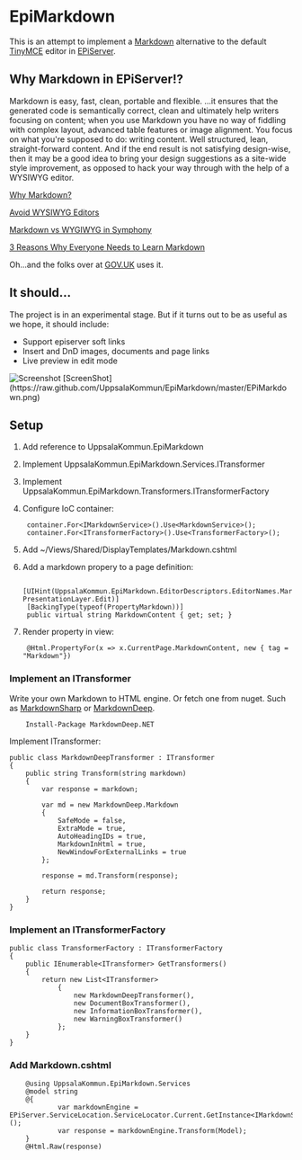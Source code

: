 EpiMarkdown
===========

This is an attempt to implement a [Markdown](http://en.wikipedia.org/wiki/Markdown) alternative to the default [TinyMCE](http://www.tinymce.com) editor in [EPiServer](http://www.episerver.com/).

## Why Markdown in EPiServer!?

Markdown is easy, fast, clean, portable and flexible.
...it ensures that the generated code is semantically correct, clean and ultimately help writers focusing on content; when you use Markdown you have no way of fiddling with complex layout, advanced table features or image alignment. You focus on what you're supposed to do: writing content. Well structured, lean, straight-forward content. And if the end result is not satisfying design-wise, then it may be a good idea to bring your design suggestions as a site-wide style improvement, as opposed to hack your way through with the help of a WYSIWYG editor.

[Why Markdown?](http://brettterpstra.com/2011/08/31/why-markdown-a-two-minute-explanation/)

[Avoid WYSIWYG Editors](http://wiredcraft.com/posts/2011/12/07/avoid-wysiwyg-editors.html)

[Markdown vs WYGIWYG in Symphony](http://jamesmorrish.co.uk/blog/markdown-vs-wysiwyg-in-symphony/)

[3 Reasons Why Everyone Needs to Learn Markdown](http://readwr.it/adg)

Oh...and the folks over at [GOV.UK](http://www.gov.uk) uses it.


## It should...

The project is in an experimental stage. But if it turns out to be as useful as we hope, it should include:

- Support episerver soft links
- Insert and DnD images, documents and page links
- Live preview in edit mode

<img src="https://raw.github.com/UppsalaKommun/EpiMarkdown/master/EPiMarkdown.png" alt="Screenshot" />
[ScreenShot](https://raw.github.com/UppsalaKommun/EpiMarkdown/master/EPiMarkdown.png)

## Setup

1. Add reference to UppsalaKommun.EpiMarkdown
2. Implement UppsalaKommun.EpiMarkdown.Services.ITransformer
3. Implement UppsalaKommun.EpiMarkdown.Transformers.ITransformerFactory
4. Configure IoC container:

        container.For<IMarkdownService>().Use<MarkdownService>();
        container.For<ITransformerFactory>().Use<TransformerFactory>();
        
5. Add ~/Views/Shared/DisplayTemplates/Markdown.cshtml
6. Add a markdown propery to a page definition:

        [UIHint(UppsalaKommun.EpiMarkdown.EditorDescriptors.EditorNames.MarkdownEditor, PresentationLayer.Edit)]
        [BackingType(typeof(PropertyMarkdown))]
        public virtual string MarkdownContent { get; set; }

7. Render property in view:

        @Html.PropertyFor(x => x.CurrentPage.MarkdownContent, new { tag = "Markdown"})

### Implement an ITransformer

Write your own Markdown to HTML engine. Or fetch one from nuget. Such as [MarkdownSharp](http://www.nuget.org/packages/MarkdownSharp/) or [MarkdownDeep](http://www.nuget.org/packages/MarkdownDeep.NET/).

        Install-Package MarkdownDeep.NET

Implement ITransformer:

    public class MarkdownDeepTransformer : ITransformer
    {
        public string Transform(string markdown)
        {
            var response = markdown;

            var md = new MarkdownDeep.Markdown
            {
                SafeMode = false,
                ExtraMode = true,
                AutoHeadingIDs = true,
                MarkdownInHtml = true,
                NewWindowForExternalLinks = true
            };

            response = md.Transform(response);

            return response;
        }
    }

### Implement an ITransformerFactory

    public class TransformerFactory : ITransformerFactory
    {
        public IEnumerable<ITransformer> GetTransformers()
        {
            return new List<ITransformer>
                {
                    new MarkdownDeepTransformer(),
                    new DocumentBoxTransformer(),
                    new InformationBoxTransformer(),
                    new WarningBoxTransformer()
                };
        }
    }

### Add Markdown.cshtml

        @using UppsalaKommun.EpiMarkdown.Services
        @model string
        @{
                var markdownEngine = EPiServer.ServiceLocation.ServiceLocator.Current.GetInstance<IMarkdownService>();
                var response = markdownEngine.Transform(Model);
        }
        @Html.Raw(response)
